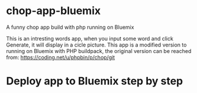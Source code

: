 chop-app-bluemix
================

A funny chop app build with php running on Bluemix

This is an intresting words app, when you input some word and click Generate, it will display in a cicle picture. 
This app is a modified version to running on Bluemix with PHP buildpack, the original version can be reached from: https://coding.net/u/phpbin/p/chop/git

Deploy app to Bluemix step by step
============================


